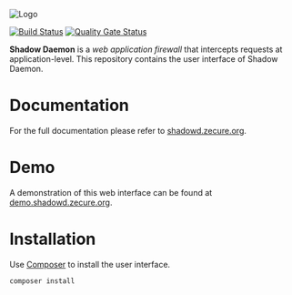 ![Logo](https://shadowd.zecure.org/img/logo_small.png)

[![Build Status](https://github.com/zecure/shadowd_ui/actions/workflows/analyze.yml/badge.svg)](https://github.com/zecure/shadowd_ui/actions/workflows/analyze.yml)
[![Quality Gate Status](https://sonarcloud.io/api/project_badges/measure?project=zecure_shadowd_ui&metric=alert_status)](https://sonarcloud.io/dashboard?id=zecure_shadowd_ui)

**Shadow Daemon** is a *web application firewall* that intercepts requests at application-level.
This repository contains the user interface of Shadow Daemon.

# Documentation
For the full documentation please refer to [shadowd.zecure.org](https://shadowd.zecure.org/).

# Demo
A demonstration of this web interface can be found at [demo.shadowd.zecure.org](https://demo.shadowd.zecure.org/).

# Installation
Use [Composer](https://getcomposer.org/) to install the user interface.

    composer install
